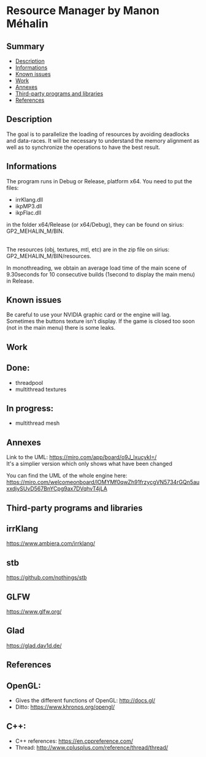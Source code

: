 # **Resource Manager by Manon Méhalin**

## **Summary**

- [Description](##Description)
- [Informations](##Informations)
- [Known issues](##Known%20issues)
- [Work](##Work)
- [Annexes](##Annexes)
- [Third-party programs and libraries](##Third-party%20programs%20and%20libraries)
- [References](##References)

## **Description**

The goal is to parallelize the loading of resources by avoiding deadlocks and data-races.
It will be necessary to understand the memory alignment as well as to synchronize the operations to have the best result.

## **Informations**

The program runs in Debug or Release, platform x64. 
You need to put the files:
- irrKlang.dll 
- ikpMP3.dll
- ikpFlac.dll <br>
<div style="text-align:left">
in the folder x64/Release (or x64/Debug), they can be found on sirius: GP2_MEHALIN_M/BIN. <br><br>

The resources (obj, textures, mtl, etc) are in the zip file on sirius: GP2_MEHALIN_M/BIN/resources.

In monothreading, we obtain an average load time of the main scene of 9.30seconds for 10 consecutive builds (1second to display the main menu) in Release.

## **Known issues**

Be careful to use your NVIDIA graphic card or the engine will lag.
Sometimes the buttons texture isn't display.
If the game is closed too soon (not in the main menu) there is some leaks.

## **Work**

Done:
---
- threadpool
- multithread textures

In progress:
---
- multithread mesh

## **Annexes**

Link to the UML:
https://miro.com/app/board/o9J_lxucykI=/ <br>
It's a simplier version which only shows what have been changed

You can find the UML of the whole engine here:
https://miro.com/welcomeonboard/lOMYMf0qwZh91frzycgVN5734rGQn5auxxdjySUvD567BnYCpg9ax7DVqhvT4jLA


## **Third-party programs and libraries**

irrKlang
---
https://www.ambiera.com/irrklang/

stb
---
https://github.com/nothings/stb

GLFW
---
https://www.glfw.org/

Glad
---
https://glad.dav1d.de/

## **References**

OpenGL:
---
- Gives the different functions of OpenGL:
http://docs.gl/
- Ditto:
https://www.khronos.org/opengl/

C++:
---
- C++ references: https://en.cppreference.com/
- Thread: http://www.cplusplus.com/reference/thread/thread/
